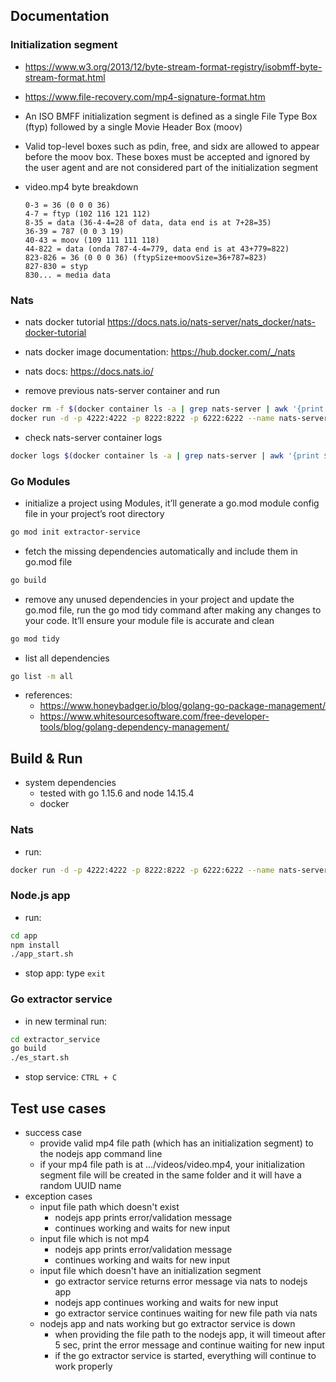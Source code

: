 ## Documentation

### Initialization segment

- https://www.w3.org/2013/12/byte-stream-format-registry/isobmff-byte-stream-format.html

- https://www.file-recovery.com/mp4-signature-format.htm

- An ISO BMFF initialization segment is defined as a single File Type Box (ftyp) followed by a single Movie Header Box (moov)

- Valid top-level boxes such as pdin, free, and sidx are allowed to appear before the moov box. These boxes must be accepted and ignored by the user agent and are not considered part of the initialization segment

- video.mp4 byte breakdown
  ```
  0-3 = 36 (0 0 0 36)
  4-7 = ftyp (102 116 121 112)
  8-35 = data (36-4-4=28 of data, data end is at 7+28=35)
  36-39 = 787 (0 0 3 19)
  40-43 = moov (109 111 111 118)
  44-822 = data (onda 787-4-4=779, data end is at 43+779=822)
  823-826 = 36 (0 0 0 36) (ftypSize+moovSize=36+787=823)
  827-830 = styp
  830... = media data
  ```

### Nats

- nats docker tutorial
https://docs.nats.io/nats-server/nats_docker/nats-docker-tutorial

- nats docker image documentation:
https://hub.docker.com/_/nats

- nats docs:
https://docs.nats.io/

- remove previous nats-server container and run
```sh
docker rm -f $(docker container ls -a | grep nats-server | awk '{print $1}');
docker run -d -p 4222:4222 -p 8222:8222 -p 6222:6222 --name nats-server nats:latest --user nats-user --pass pass123;
```

- check nats-server container logs
```sh
docker logs $(docker container ls -a | grep nats-server | awk '{print $1;}') -f
```

### Go Modules

- initialize a project using Modules, it’ll generate a go.mod module config file in your project’s root directory
```sh
go mod init extractor-service
```

- fetch the missing dependencies automatically and include them in go.mod file
```sh
go build
```

- remove any unused dependencies in your project and update the go.mod file, run the go mod tidy command after making any changes to your code. It’ll ensure your module file is accurate and clean
```sh
go mod tidy
```

- list all dependencies
```sh
go list -m all
```

+ references:
  + https://www.honeybadger.io/blog/golang-go-package-management/
  + https://www.whitesourcesoftware.com/free-developer-tools/blog/golang-dependency-management/

## Build & Run

+ system dependencies
  + tested with go 1.15.6 and node 14.15.4
  + docker
  
### Nats

- run:
```sh
docker run -d -p 4222:4222 -p 8222:8222 -p 6222:6222 --name nats-server nats:latest --user nats-user --pass pass123;
```

### Node.js app

- run:
```sh
cd app
npm install
./app_start.sh
```

- stop app:
type ```exit```

### Go extractor service

- in new terminal run:
```sh
cd extractor_service
go build
./es_start.sh
```

- stop service:
  ```CTRL + C```

## Test use cases

+ success case 
  + provide valid mp4 file path (which has an initialization segment) to the nodejs app command line 
  + if your mp4 file path is at .../videos/video.mp4, your initialization segment file will be created in the same folder and it will have a random UUID name
+ exception cases
  + input file path which doesn't exist
    + nodejs app prints error/validation message
    + continues working and waits for new input
  + input file which is not mp4
    + nodejs app prints error/validation message
    + continues working and waits for new input
  + input file which doesn't have an initialization segment
    + go extractor service returns error message via nats to nodejs app
    + nodejs app continues working and waits for new input
    + go extractor service continues waiting for new file path via nats
  + nodejs app and nats working but go extractor service is down
    + when providing the file path to the nodejs app, it will timeout after 5 sec, print the error message and continue waiting for new input
    + if the go extractor service is started, everything will continue to work properly